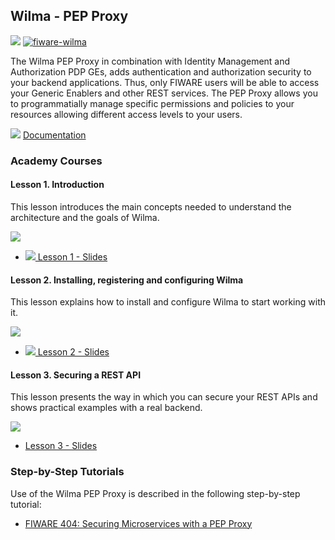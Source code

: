 <hr class="security" style="display:none"/>
<h2>Wilma - PEP Proxy</h2>

[![](https://nexus.lab.fiware.org/repository/raw/public/badges/chapters/security.svg)](https://www.fiware.org/developers/catalogue/)
[![fiware-wilma](https://nexus.lab.fiware.org/repository/raw/public/badges/stackoverflow/wilma.svg)](http://stackoverflow.com/questions/tagged/fiware-wilma)

The Wilma PEP Proxy in combination with Identity Management and Authorization PDP GEs, adds authentication and
authorization security to your backend applications. Thus, only FIWARE users will be able to access your Generic
Enablers and other REST services. The PEP Proxy allows you to programmatially manage specific permissions and policies
to your resources allowing different access levels to your users.

![](https://fiware.github.io/academy/img/books.png) [Documentation](https://fiware-pep-proxy.rtfd.io/)

<h3>Academy Courses</h3>
<h4>Lesson 1. Introduction</h4>

This lesson introduces the main concepts needed to understand the architecture and the goals of Wilma.

[![](http://img.youtube.com/vi/8tGbUI18udM/0.jpg)](https://www.youtube.com/watch?v=8tGbUI18udM "Introduction")

-   <a href="https://www.slideshare.net/alvaroalonsogonzalez/pep-proxy-wilma-ge-lesson-1-introduction">![](https://fiware.github.io/academy/img/doc.svg)
    Lesson 1 - Slides</a>

<h4>Lesson 2. Installing, registering and configuring Wilma</h4>
This lesson explains how to install and configure Wilma to start working with it.

[![](http://img.youtube.com/vi/b4sYU78skrw/0.jpg)](https://www.youtube.com/watch?v=b4sYU78skrw "Install and Register")

-   <a href="https://www.slideshare.net/alvaroalonsogonzalez/pep-proxy-wilma-ge-lesson-2-installing-registering-and-configuring-wilma">![](https://fiware.github.io/academy/img/doc.svg)
    Lesson 2 - Slides</a>

<h4>Lesson 3. Securing a REST API</h4>
This lesson presents the way in which you can secure your REST APIs and shows practical examples with a real backend.

[![](http://img.youtube.com/vi/coxFQEY0_So/0.jpg)](https://www.youtube.com/watch?v=coxFQEY0_So "Securing a REST API")

-   <a href="https://www.slideshare.net/alvaroalonsogonzalez/pep-proxy-wilma-ge-lesson-3-securing-a-rest-api" alt=" " />Lesson
    3 - Slides</a>

<h3>Step-by-Step Tutorials</h3>

Use of the Wilma PEP Proxy is described in the following step-by-step tutorial:

-   [FIWARE 404: Securing Microservices with a PEP Proxy](https://fiware-tutorials.readthedocs.io/en/latest/pep-proxy)
